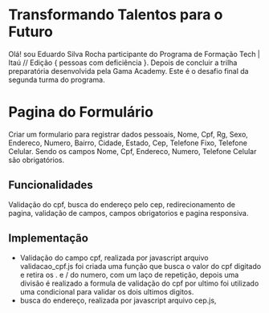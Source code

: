 # Transformando Talentos para o Futuro

Olá! sou Eduardo Silva Rocha participante do Programa de Formação Tech | Itaú // Edição { pessoas com deficiência }. Depois de concluir a trilha preparatória desenvolvida pela Gama Academy. Este é o desafio final da segunda turma do programa.

# Pagina do Formulário 

Criar um formulario para registrar dados pessoais, Nome, Cpf, Rg, Sexo, Endereco, Numero, Bairro, Cidade, Estado, Cep, Telefone Fixo, Telefone Celular. Sendo os campos Nome, Cpf, Endereco, Numero, Telefone Celular são obrigatórios.

## Funcionalidades

Validação do cpf, busca do endereço pelo cep, redirecionamento de pagina, validação de campos, campos obrigatorios e pagina responsiva.

## Implementação 

- Validação do campo cpf, realizada por javascript arquivo validacao_cpf.js foi criada uma função que busca o valor do cpf digitado e retira os . e / do numero, com um laço de repetição, depois uma divisão é realizado a formula de validação do cpf por ultimo foi utilizado uma condicional para validar os dois ultimos digitos.
- busca do endereço, realizada por javascript arquivo cep.js, 



